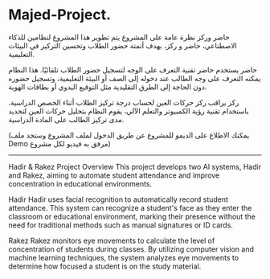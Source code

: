 ﻿# Majed-Project.
حاضر وركز
نظرة عامة على المشروع
يتم تطوير هذا المشروع لنظامين للذكاء الاصطناعي، حاضر و ركز، بهدف أتمتة حضور الطلاب وتحسين التركيز في البيئات التعليمية.

حاضر
يستخدم حاضر تقنية التعرف على الوجه لتسجيل حضور الطلاب تلقائيًا. هذا النظام يمكنه التعرف على وجه الطالب عند دخوله إلى الصف أو البيئة التعليمية، وتسجيل حضوره دون الحاجة إلى الطرق التقليدية مثل التوقيع اليدوي أو بطاقات الهوية.

ركز
يراقب ركز حركات العين لحساب درجة تركيز الطلاب أثناء الحصص الدراسية. باستخدام تقنية رؤية الكمبيوتر والتعلم الآلي، يقوم النظام بتحليل حركات العين لتحديد مدى تركيز الطالب على المادة الدراسية.

 (يمكنك الاطلاع على الديمو للمشروع عن طريق الدخول لملف المشروع وستجد ملف Demo مرفق به فيديو لكل مشروع) 

---------------------------------------------------------------------------------------------------------------------------------------------------

Hadir & Rakez
Project Overview
This project develops two AI systems, Hadir and Rakez, aiming to automate student attendance and improve concentration in educational environments.

Hadir
Hadir uses facial recognition to automatically record student attendance. This system can recognize a student's face as they enter the classroom or educational environment, marking their presence without the need for traditional methods such as manual signatures or ID cards.

Rakez
Rakez monitors eye movements to calculate the level of concentration of students during classes. By utilizing computer vision and machine learning techniques, the system analyzes eye movements to determine how focused a student is on the study material.
